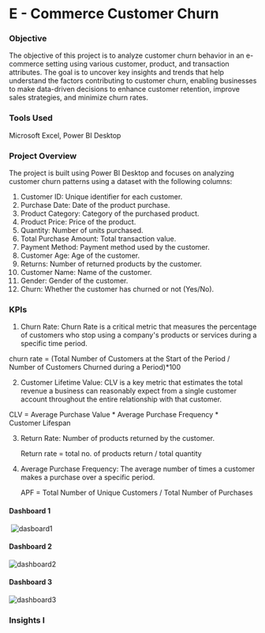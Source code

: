 # E - Commerce Customer Churn


### Objective

The objective of this project is to analyze customer churn behavior in an e-commerce setting using various customer, product, and transaction attributes.
The goal is to uncover key insights and trends that help understand the factors contributing to customer churn, enabling businesses to make data-driven decisions to enhance customer retention, improve sales strategies, and minimize churn rates.


### Tools Used

Microsoft Excel, Power BI Desktop


### Project Overview

The project is built using Power BI Desktop and focuses on analyzing customer churn patterns using a dataset with the following columns:

1. Customer ID: Unique identifier for each customer.
2. Purchase Date: Date of the product purchase.
3. Product Category: Category of the purchased product.
4. Product Price: Price of the product.
5. Quantity: Number of units purchased.
6. Total Purchase Amount: Total transaction value.
7. Payment Method: Payment method used by the customer.
8. Customer Age: Age of the customer.
9. Returns: Number of returned products by the customer.
10. Customer Name: Name of the customer.
11. Gender: Gender of the customer.
12. Churn: Whether the customer has churned or not (Yes/No).


### KPIs

1. Churn Rate: Churn Rate is a critical metric that measures the percentage of customers who stop using a company's products or services during a specific time period.

churn rate = (Total Number of Customers at the Start of the Period / Number of Customers Churned during a Period)*100
​
 

2. Customer Lifetime Value: CLV is a key metric that estimates the total revenue a business can reasonably expect from a single customer account throughout the entire relationship with that customer.

  CLV = Average Purchase Value * Average Purchase Frequency * Customer Lifespan


3. Return Rate: Number of products returned by the customer.

   Return rate = total no. of products return / total quantity


4. Average Purchase Frequency: The average number of times a customer makes a purchase over a specific period.

   APF = Total Number of Unique Customers / Total Number of Purchases


#### Dashboard 1
​
![dasboard1](https://github.com/user-attachments/assets/497ce275-c564-494a-97d1-067255ba0ea2)

#### Dashboard 2

![dashboard2](https://github.com/user-attachments/assets/89a6ae2c-9790-4849-bea3-ca5c60ae55d7)

#### Dashboard 3

![dashboard3](https://github.com/user-attachments/assets/326e2e20-d06c-49f0-900e-ab93c9c4ec97)


### Insights I

